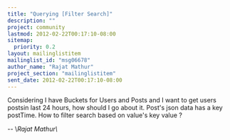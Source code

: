 ```yaml
---
title: "Querying [Filter Search]"
description: ""
project: community
lastmod: 2012-02-22T00:17:10-08:00
sitemap:
  priority: 0.2
layout: mailinglistitem
mailinglist_id: "msg06678"
author_name: "Rajat Mathur"
project_section: "mailinglistitem"
sent_date: 2012-02-22T00:17:10-08:00
---
```



Considering I have Buckets for Users and Posts and I want to get users
postsin last
24 hours, how should I go about it.
Post's json data has a key postTime. How to filter search based on value's
key value ?

-- 
\\*Rajat Mathur\\*
